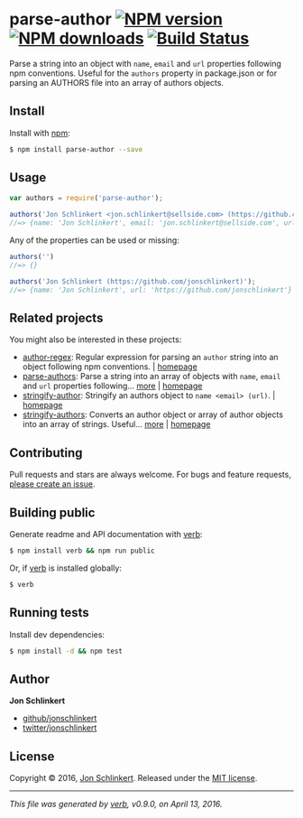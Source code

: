 # parse-author [![NPM version](https://img.shields.io/npm/v/parse-author.svg?style=flat)](https://www.npmjs.com/package/parse-author) [![NPM downloads](https://img.shields.io/npm/dm/parse-author.svg?style=flat)](https://npmjs.org/package/parse-author) [![Build Status](https://img.shields.io/travis/jonschlinkert/parse-author.svg?style=flat)](https://travis-ci.org/jonschlinkert/parse-author)

Parse a string into an object with `name`, `email` and `url` properties following npm conventions. Useful for the `authors` property in package.json or for parsing an AUTHORS file into an array of authors objects.

## Install

Install with [npm](https://www.npmjs.com/):

```sh
$ npm install parse-author --save
```

## Usage

```js
var authors = require('parse-author');

authors('Jon Schlinkert <jon.schlinkert@sellside.com> (https://github.com/jonschlinkert)');
//=> {name: 'Jon Schlinkert', email: 'jon.schlinkert@sellside.com', url: 'https://github.com/jonschlinkert'}
```

Any of the properties can be used or missing:

```js
authors('')
//=> {}

authors('Jon Schlinkert (https://github.com/jonschlinkert)');
//=> {name: 'Jon Schlinkert', url: 'https://github.com/jonschlinkert'}
```

## Related projects

You might also be interested in these projects:

* [author-regex](https://www.npmjs.com/package/author-regex): Regular expression for parsing an `author` string into an object following npm conventions. | [homepage](https://github.com/jonschlinkert/author-regex)
* [parse-authors](https://www.npmjs.com/package/parse-authors): Parse a string into an array of objects with `name`, `email` and `url` properties following… [more](https://www.npmjs.com/package/parse-authors) | [homepage](https://github.com/jonschlinkert/parse-authors)
* [stringify-author](https://www.npmjs.com/package/stringify-author): Stringify an authors object to `name <email> (url)`. | [homepage](https://github.com/jonschlinkert/stringify-author)
* [stringify-authors](https://www.npmjs.com/package/stringify-authors): Converts an author object or array of author objects into an array of strings. Useful… [more](https://www.npmjs.com/package/stringify-authors) | [homepage](https://github.com/jonschlinkert/stringify-authors)

## Contributing

Pull requests and stars are always welcome. For bugs and feature requests, [please create an issue](https://github.com/jonschlinkert/parse-author/issues/new).

## Building public

Generate readme and API documentation with [verb](https://github.com/verbose/verb):

```sh
$ npm install verb && npm run public
```

Or, if [verb](https://github.com/verbose/verb) is installed globally:

```sh
$ verb
```

## Running tests

Install dev dependencies:

```sh
$ npm install -d && npm test
```

## Author

**Jon Schlinkert**

* [github/jonschlinkert](https://github.com/jonschlinkert)
* [twitter/jonschlinkert](http://twitter.com/jonschlinkert)

## License

Copyright © 2016, [Jon Schlinkert](https://github.com/jonschlinkert).
Released under the [MIT license](https://github.com/jonschlinkert/parse-author/blob/master/LICENSE).

***

_This file was generated by [verb](https://github.com/verbose/verb), v0.9.0, on April 13, 2016._
